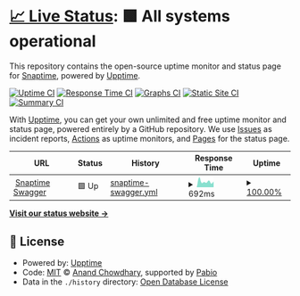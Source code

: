# [📈 Live Status](https://AppCenter-Snaptime.github.io/snaptime-status): <!--live status--> **🟩 All systems operational**

This repository contains the open-source uptime monitor and status page for [Snaptime](https://AppCenter-Snaptime.github.io/snaptime-status), powered by [Upptime](https://github.com/upptime/upptime).

[![Uptime CI](https://github.com/AppCenter-Snaptime/snaptime-status/workflows/Uptime%20CI/badge.svg)](https://github.com/AppCenter-Snaptime/snaptime-status/actions?query=workflow%3A%22Uptime+CI%22)
[![Response Time CI](https://github.com/AppCenter-Snaptime/snaptime-status/workflows/Response%20Time%20CI/badge.svg)](https://github.com/AppCenter-Snaptime/snaptime-status/actions?query=workflow%3A%22Response+Time+CI%22)
[![Graphs CI](https://github.com/AppCenter-Snaptime/snaptime-status/workflows/Graphs%20CI/badge.svg)](https://github.com/AppCenter-Snaptime/snaptime-status/actions?query=workflow%3A%22Graphs+CI%22)
[![Static Site CI](https://github.com/AppCenter-Snaptime/snaptime-status/workflows/Static%20Site%20CI/badge.svg)](https://github.com/AppCenter-Snaptime/snaptime-status/actions?query=workflow%3A%22Static+Site+CI%22)
[![Summary CI](https://github.com/AppCenter-Snaptime/snaptime-status/workflows/Summary%20CI/badge.svg)](https://github.com/AppCenter-Snaptime/snaptime-status/actions?query=workflow%3A%22Summary+CI%22)

With [Upptime](https://upptime.js.org), you can get your own unlimited and free uptime monitor and status page, powered entirely by a GitHub repository. We use [Issues](https://github.com/AppCenter-Snaptime/snaptime-status/issues) as incident reports, [Actions](https://github.com/AppCenter-Snaptime/snaptime-status/actions) as uptime monitors, and [Pages](https://AppCenter-Snaptime.github.io/snaptime-status) for the status page.

<!--start: status pages-->
<!-- This summary is generated by Upptime (https://github.com/upptime/upptime) -->
<!-- Do not edit this manually, your changes will be overwritten -->
<!-- prettier-ignore -->
| URL | Status | History | Response Time | Uptime |
| --- | ------ | ------- | ------------- | ------ |
| <img alt="" src="https://icons.duckduckgo.com/ip3/na2ru2.me.ico" height="13"> [Snaptime Swagger](http://na2ru2.me:6308/swagger-ui/index.html) | 🟩 Up | [snaptime-swagger.yml](https://github.com/AppCenter-Snaptime/snaptime-status/commits/HEAD/history/snaptime-swagger.yml) | <details><summary><img alt="Response time graph" src="./graphs/snaptime-swagger/response-time-week.png" height="20"> 692ms</summary><br><a href="https://AppCenter-Snaptime.github.io/snaptime-status/history/snaptime-swagger"><img alt="Response time 783" src="https://img.shields.io/endpoint?url=https%3A%2F%2Fraw.githubusercontent.com%2FAppCenter-Snaptime%2Fsnaptime-status%2FHEAD%2Fapi%2Fsnaptime-swagger%2Fresponse-time.json"></a><br><a href="https://AppCenter-Snaptime.github.io/snaptime-status/history/snaptime-swagger"><img alt="24-hour response time 681" src="https://img.shields.io/endpoint?url=https%3A%2F%2Fraw.githubusercontent.com%2FAppCenter-Snaptime%2Fsnaptime-status%2FHEAD%2Fapi%2Fsnaptime-swagger%2Fresponse-time-day.json"></a><br><a href="https://AppCenter-Snaptime.github.io/snaptime-status/history/snaptime-swagger"><img alt="7-day response time 692" src="https://img.shields.io/endpoint?url=https%3A%2F%2Fraw.githubusercontent.com%2FAppCenter-Snaptime%2Fsnaptime-status%2FHEAD%2Fapi%2Fsnaptime-swagger%2Fresponse-time-week.json"></a><br><a href="https://AppCenter-Snaptime.github.io/snaptime-status/history/snaptime-swagger"><img alt="30-day response time 789" src="https://img.shields.io/endpoint?url=https%3A%2F%2Fraw.githubusercontent.com%2FAppCenter-Snaptime%2Fsnaptime-status%2FHEAD%2Fapi%2Fsnaptime-swagger%2Fresponse-time-month.json"></a><br><a href="https://AppCenter-Snaptime.github.io/snaptime-status/history/snaptime-swagger"><img alt="1-year response time 783" src="https://img.shields.io/endpoint?url=https%3A%2F%2Fraw.githubusercontent.com%2FAppCenter-Snaptime%2Fsnaptime-status%2FHEAD%2Fapi%2Fsnaptime-swagger%2Fresponse-time-year.json"></a></details> | <details><summary><a href="https://AppCenter-Snaptime.github.io/snaptime-status/history/snaptime-swagger">100.00%</a></summary><a href="https://AppCenter-Snaptime.github.io/snaptime-status/history/snaptime-swagger"><img alt="All-time uptime 98.52%" src="https://img.shields.io/endpoint?url=https%3A%2F%2Fraw.githubusercontent.com%2FAppCenter-Snaptime%2Fsnaptime-status%2FHEAD%2Fapi%2Fsnaptime-swagger%2Fuptime.json"></a><br><a href="https://AppCenter-Snaptime.github.io/snaptime-status/history/snaptime-swagger"><img alt="24-hour uptime 100.00%" src="https://img.shields.io/endpoint?url=https%3A%2F%2Fraw.githubusercontent.com%2FAppCenter-Snaptime%2Fsnaptime-status%2FHEAD%2Fapi%2Fsnaptime-swagger%2Fuptime-day.json"></a><br><a href="https://AppCenter-Snaptime.github.io/snaptime-status/history/snaptime-swagger"><img alt="7-day uptime 100.00%" src="https://img.shields.io/endpoint?url=https%3A%2F%2Fraw.githubusercontent.com%2FAppCenter-Snaptime%2Fsnaptime-status%2FHEAD%2Fapi%2Fsnaptime-swagger%2Fuptime-week.json"></a><br><a href="https://AppCenter-Snaptime.github.io/snaptime-status/history/snaptime-swagger"><img alt="30-day uptime 93.08%" src="https://img.shields.io/endpoint?url=https%3A%2F%2Fraw.githubusercontent.com%2FAppCenter-Snaptime%2Fsnaptime-status%2FHEAD%2Fapi%2Fsnaptime-swagger%2Fuptime-month.json"></a><br><a href="https://AppCenter-Snaptime.github.io/snaptime-status/history/snaptime-swagger"><img alt="1-year uptime 98.52%" src="https://img.shields.io/endpoint?url=https%3A%2F%2Fraw.githubusercontent.com%2FAppCenter-Snaptime%2Fsnaptime-status%2FHEAD%2Fapi%2Fsnaptime-swagger%2Fuptime-year.json"></a></details>

<!--end: status pages-->

[**Visit our status website →**](https://AppCenter-Snaptime.github.io/snaptime-status)

## 📄 License

- Powered by: [Upptime](https://github.com/upptime/upptime)
- Code: [MIT](./LICENSE) © [Anand Chowdhary](https://anandchowdhary.com), supported by [Pabio](https://pabio.com)
- Data in the `./history` directory: [Open Database License](https://opendatacommons.org/licenses/odbl/1-0/)
